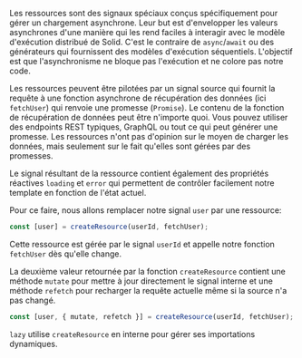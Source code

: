 Les ressources sont des signaux spéciaux conçus spécifiquement pour gérer un chargement asynchrone. Leur but est d'envelopper les valeurs asynchrones d'une manière qui les rend faciles à interagir avec le modèle d'exécution distribué de Solid. C'est le contraire de `async`/`await` ou des générateurs qui fournissent des modèles d'exécution séquentiels. L'objectif est que l'asynchronisme ne bloque pas l'exécution et ne colore pas notre code.

Les ressources peuvent être pilotées par un signal source qui fournit la requête à une fonction asynchrone de récupération des données (ici `fetchUser`) qui renvoie une promesse (`Promise`). Le contenu de la fonction de récupération de données peut être n'importe quoi. Vous pouvez utiliser des endpoints REST typiques, GraphQL ou tout ce qui peut générer une promesse. Les ressources n'ont pas d'opinion sur le moyen de charger les données, mais seulement sur le fait qu'elles sont gérées par des promesses.

Le signal résultant de la ressource contient également des propriétés réactives `loading` et `error` qui permettent de contrôler facilement notre template en fonction de l'état actuel.

Pour ce faire, nous allons remplacer notre signal `user` par une ressource:
```js
const [user] = createResource(userId, fetchUser);
```
Cette ressource est gérée par le signal `userId` et appelle notre fonction `fetchUser` dès qu'elle change.

La deuxième valeur retournée par la fonction `createResource` contient une méthode `mutate` pour mettre à jour directement le signal interne et une méthode `refetch` pour recharger la requête actuelle même si la source n'a pas changé.

```js
const [user, { mutate, refetch }] = createResource(userId, fetchUser);
```

`lazy` utilise `createResource` en interne pour gérer ses importations dynamiques.
